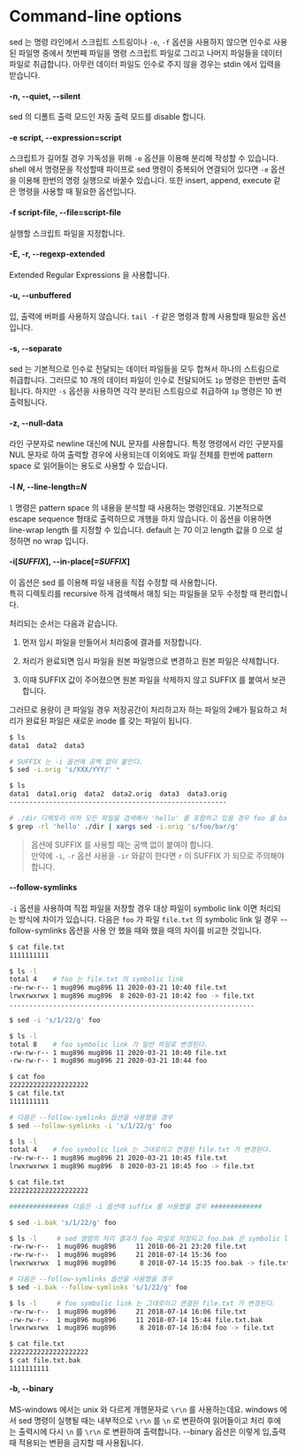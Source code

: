 # Command-line options


sed 는 명령 라인에서 스크립트 스트링이나 `-e`, `-f` 옵션을 사용하지 않으면 인수로 사용된 파일명 중에서 
첫번째 파일을 명령 스크립트 파일로 그리고 나머지 파일들을 데이터 파일로 취급합니다.
아무런 데이터 파일도 인수로 주지 않을 경우는 stdin 에서 입력을 받습니다.



#### -n, --quiet, --silent

sed 의 디폴트 출력 모드인 자동 출력 모드를 disable 합니다.

#### -e script, --expression=script

스크립트가 길어질 경우 가독성을 위해 `-e` 옵션을 이용해 분리해 작성할 수 있습니다.
shell 에서 명령문을 작성할때 파이프로 sed 명령이 중복되어 연결되어 있다면
`-e` 옵션을 이용해 한번의 명령 실행으로 바꿀수 있습니다.
또한 insert, append, execute 같은 명령을 사용할 때 필요한 옵션입니다.

#### -f script-file, --file=script-file

실행할 스크립트 파일을 지정합니다.

####  -E, -r, --regexp-extended

Extended Regular Expressions 을 사용합니다.


#### -u, --unbuffered

입, 출력에 버퍼를 사용하지 않습니다.
`tail -f` 같은 명령과 함께 사용할때 필요한 옵션 입니다.


####  -s, --separate

sed 는 기본적으로 인수로 전달되는 데이터 파일들을 모두 합쳐서 하나의 스트림으로 취급합니다. 
그러므로 10 개의 데이터 파일이 인수로 전달되어도 `1p` 명령은 한번만 출력됩니다.
하지만 `-s` 옵션을 사용하면 각각 분리된 스트림으로 취급하여 `1p` 명령은 10 번 출력됩니다.


####  -z, --null-data

라인 구분자로 newline 대신에 NUL 문자를 사용합니다.
특정 명령에서 라인 구분자를 NUL 문자로 하여 출력할 경우에 사용되는데
이외에도 파일 전체를 한번에 pattern space 로 읽어들이는 용도로 사용할 수 있습니다.


####  -l *N*, --line-length=*N*

`l` 명령은 pattern space 의 내용을 분석할 때 사용하는 명령인데요.
기본적으로 escape sequence 형태로 출력하므로 개행을 하지 않습니다.
이 옵션을 이용하면 line-wrap length 를 지정할 수 있습니다.
default 는 70 이고 length 값을 0 으로 설정하면 no wrap 입니다.



####  -i[*SUFFIX*], --in-place[*=SUFFIX*]


이 옵션은 sed 를 이용해 파일 내용을 직접 수정할 때 사용합니다.  
특히 디렉토리를 recursive 하게 검색해서 매칭 되는 파일들을 모두 수정할 때 편리합니다.  

처리되는 순서는 다음과 같습니다.

1. 먼저 임시 파일을 만들어서 처리중에 결과를 저장합니다.

2. 처리가 완료되면 임시 파일을 원본 파일명으로 변경하고 원본 파일은 삭제합니다.

3. 이때 SUFFIX 값이 주어졌으면 원본 파일을 삭제하지 않고 SUFFIX 를 붙여서 보관합니다.

그러므로 용량이 큰 파일일 경우 저장공간이 처리하고자 하는 파일의 2배가 필요하고
처리가 완료된 파일은 새로운 inode 를 갖는 파일이 됩니다.

```bash
$ ls
data1  data2  data3

# SUFFIX 는 -i 옵션에 공백 없이 붙인다.
$ sed -i.orig 's/XXX/YYY/' * 

$ ls
data1  data1.orig  data2  data2.orig  data3  data3.orig
-------------------------------------------------------

# ./dir 디렉토리 이하 모든 파일을 검색해서 'hello' 를 포함하고 있을 경우 foo 를 bar 로 변경
$ grep -rl 'hello' ./dir | xargs sed -i.orig 's/foo/bar/g'
```

>옵션에 SUFFIX 를 사용할 때는 공백 없이 붙여야 합니다.  
>만약에 `-i`, `-r` 옵션 사용을 `-ir` 와같이 한다면 `r` 이 SUFFIX 가 되므로 주의해야 합니다.



#### --follow-symlinks

`-i` 옵션을 사용하여 직접 파일을 저장할 경우 대상 파일이 symbolic link 이면 
처리되는 방식에 차이가 있습니다.
다음은 `foo` 가 파일 `file.txt` 의 symbolic link 일 경우 --follow-symlinks 옵션을
사용 안 했을 때와 했을 때의 차이를 비교한 것입니다.

```bash
$ cat file.txt 
1111111111

$ ls -l        
total 4    # foo 는 file.txt 의 symbolic link
-rw-rw-r-- 1 mug896 mug896 11 2020-03-21 10:40 file.txt
lrwxrwxrwx 1 mug896 mug896  8 2020-03-21 10:42 foo -> file.txt
..............................................................

$ sed -i 's/1/22/g' foo 

$ ls -l
total 8    # foo symbolic link 가 일반 파일로 변경된다.
-rw-rw-r-- 1 mug896 mug896 11 2020-03-21 10:40 file.txt
-rw-rw-r-- 1 mug896 mug896 21 2020-03-21 10:44 foo

$ cat foo
22222222222222222222
$ cat file.txt
1111111111

# 다음은 --follow-symlinks 옵션을 사용했을 경우
$ sed --follow-symlinks -i 's/1/22/g' foo

$ ls -l
total 4    # foo symbolic link 는 그대로이고 연결된 file.txt 가 변경된다.
-rw-rw-r-- 1 mug896 mug896 21 2020-03-21 10:45 file.txt
lrwxrwxrwx 1 mug896 mug896  8 2020-03-21 10:45 foo -> file.txt

$ cat file.txt
22222222222222222222

############### 다음은 -i 옵션에 suffix 를 사용했을 경우 #############

$ sed -i.bak 's/1/22/g' foo

$ ls -l     # sed 명령의 처리 결과가 foo 파일로 저장되고 foo.bak 은 symbolic link 가 된다.
-rw-rw-r--  1 mug896 mug896     11 2018-06-21 23:20 file.txt
-rw-rw-r--  1 mug896 mug896     21 2018-07-14 15:36 foo
lrwxrwxrwx  1 mug896 mug896      8 2018-07-14 15:35 foo.bak -> file.txt

# 다음은 --follow-symlinks 옵션을 사용했을 경우
$ sed -i.bak --follow-symlinks 's/1/22/g' foo

$ ls -l     # foo symbolic link 는 그대로이고 연결된 file.txt 가 변경된다.
-rw-rw-r--  1 mug896 mug896     21 2018-07-14 16:06 file.txt
-rw-rw-r--  1 mug896 mug896     11 2018-07-14 15:44 file.txt.bak
lrwxrwxrwx  1 mug896 mug896      8 2018-07-14 16:04 foo -> file.txt

$ cat file.txt
22222222222222222222
$ cat file.txt.bak
1111111111
```



#### -b, --binary

MS-windows 에서는 unix 와 다르게 개행문자로 `\r\n` 를 사용하는데요.
windows 에서 sed 명령이 실행될 때는 내부적으로 `\r\n` 를 `\n` 로 변환하여 읽어들이고
처리 후에는 출력시에 다시 `\n` 를 `\r\n` 로 변환하여 출력합니다.
--binary 옵션은 이렇게 입,출력 때 적용되는 변환을 금지할 때 사용됩니다.

